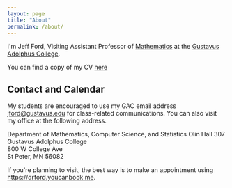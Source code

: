 ```yaml
---
layout: page
title: "About"
permalink: /about/
---
```


I'm Jeff Ford, Visiting Assistant Professor of 
[Mathematics][gacmcs] at the
[Gustavus Adolphus College][gac].

You can find a copy of my CV [here](JFord_CV.pdf)

[gacmcs]: https://www.gustavus.edu/mcs/
[gac]: https://www.gustavus.edu/

## Contact and Calendar

My students are encouraged
to use my GAC email address <jford@gustavus.edu>
for class-related communications. You can also visit
my office at the following address.

Department of Mathematics, Computer Science, and Statistics 
Olin Hall 307
Gustavus Adolphus College  
800 W College Ave  
St Peter, MN 56082

If you're planning to visit, the best way is to make an appointment using <https://drford.youcanbook.me>.

